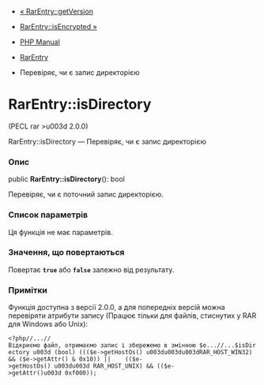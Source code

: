 - [« RarEntry::getVersion](rarentry.getversion.md)
- [RarEntry::isEncrypted »](rarentry.isencrypted.md)

- [PHP Manual](index.md)
- [RarEntry](class.rarentry.md)
- Перевіряє, чи є запис директорією

# RarEntry::isDirectory

(PECL rar \>u003d 2.0.0)

RarEntry::isDirectory — Перевіряє, чи є запис директорією

### Опис

public **RarEntry::isDirectory**(): bool

Перевіряє, чи є поточний запис директорією.

### Список параметрів

Ця функція не має параметрів.

### Значення, що повертаються

Повертає **`true`** або **`false`** залежно від результату.

### Примітки

Функція доступна з версії 2.0.0, а для попередніх версій можна
перевіряти атрибути запису (Працює тільки для файлів, стиснутих у RAR для
Windows або Unix):

` <?php//...//Відкриємо файл, отримаємо запис і збережемо в змінною $e...//...$isDirectory u003d (bool) ((($e->getHostOs() u003du003du003dRAR_HOST_WIN32) && ($e->getAttr() & 0x10)) ||    (($e->getHostOs() u003du003d RAR_HOST_UNIX) && (($e->getAttr()u003d 0xf000)); `
